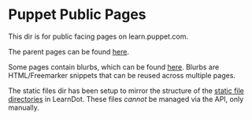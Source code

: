 Puppet Public Pages
=======================

This dir is for public facing pages on learn.puppet.com.  

The parent pages can be found [here](https://internal-puppetlabs.trainingrocket.com/admin/page/search.html).

Some pages contain blurbs, which can be found [here](https://internal-puppetlabs.trainingrocket.com/admin/blurb/search.html).  Blurbs are HTML/Freemarker snippets that can be reused across multiple pages.

The static files dir has been setup to mirror the structure of the [static file directories](https://internal-puppetlabs.trainingrocket.com/admin/static) in LearnDot.  These files *cannot* be managed via the API, only manually.